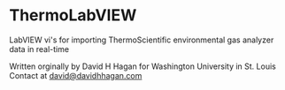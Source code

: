 ThermoLabVIEW
=============

LabVIEW vi's for importing ThermoScientific environmental gas analyzer data in real-time

Written orginally by David H Hagan for Washington University in St. Louis
Contact at david@davidhhagan.com